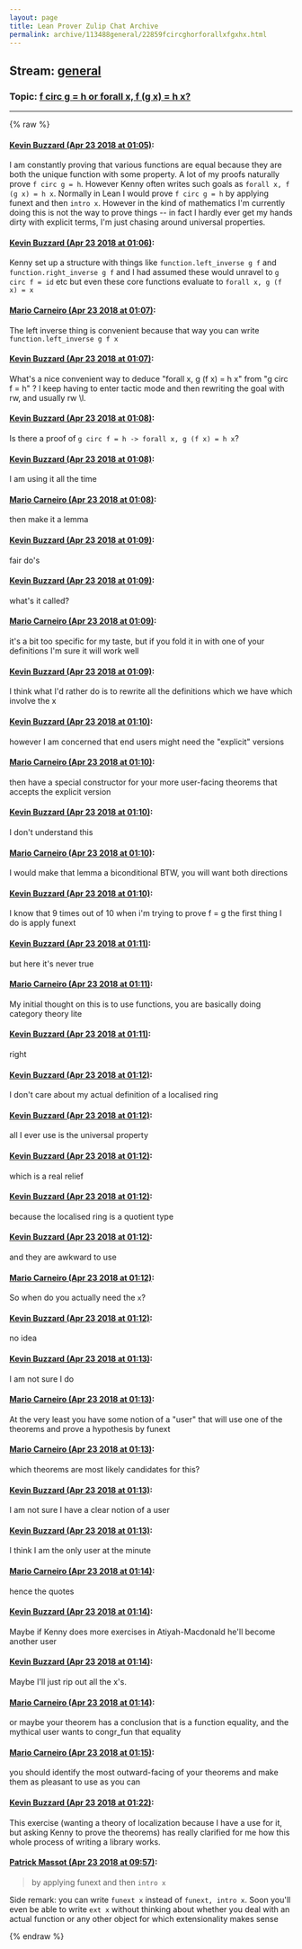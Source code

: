 ```yaml
---
layout: page
title: Lean Prover Zulip Chat Archive 
permalink: archive/113488general/22859fcircghorforallxfgxhx.html
---
```


## Stream: [general](index.html)
### Topic: [f circ g = h or forall x, f (g x) = h x?](22859fcircghorforallxfgxhx.html)

---


{% raw %}
#### [ Kevin Buzzard (Apr 23 2018 at 01:05)](https://leanprover.zulipchat.com/#narrow/stream/113488-general/topic/f%20circ%20g%20%3D%20h%20or%20forall%20x%2C%20f%20%28g%20x%29%20%3D%20h%20x%3F/near/125544509):
<p>I am constantly proving that various functions are equal because they are both the unique function with some property. A lot of my proofs naturally prove <code>f circ g = h</code>. However Kenny often writes such goals as <code>forall x, f (g x) = h x</code>. Normally in Lean I would prove <code>f circ g = h</code>  by applying funext and then <code>intro x</code>. However in the kind of mathematics I'm currently doing this is not the way to prove things -- in fact I hardly ever get my hands dirty with explicit terms, I'm just chasing around universal properties.</p>

#### [ Kevin Buzzard (Apr 23 2018 at 01:06)](https://leanprover.zulipchat.com/#narrow/stream/113488-general/topic/f%20circ%20g%20%3D%20h%20or%20forall%20x%2C%20f%20%28g%20x%29%20%3D%20h%20x%3F/near/125544552):
<p>Kenny set up a structure with things like <code>function.left_inverse g f</code> and <code>function.right_inverse g f</code> and I had assumed these would unravel to <code>g circ f = id</code> etc but even these core functions evaluate to <code>forall x, g (f x) = x</code></p>

#### [ Mario Carneiro (Apr 23 2018 at 01:07)](https://leanprover.zulipchat.com/#narrow/stream/113488-general/topic/f%20circ%20g%20%3D%20h%20or%20forall%20x%2C%20f%20%28g%20x%29%20%3D%20h%20x%3F/near/125544560):
<p>The left inverse thing is convenient because that way you can write <code>function.left_inverse g f x</code></p>

#### [ Kevin Buzzard (Apr 23 2018 at 01:07)](https://leanprover.zulipchat.com/#narrow/stream/113488-general/topic/f%20circ%20g%20%3D%20h%20or%20forall%20x%2C%20f%20%28g%20x%29%20%3D%20h%20x%3F/near/125544561):
<p>What's a nice convenient way to deduce "forall x, g (f x) = h x" from "g circ f = h" ? I keep having to enter tactic mode and then rewriting the goal with rw, and usually rw \l.</p>

#### [ Kevin Buzzard (Apr 23 2018 at 01:08)](https://leanprover.zulipchat.com/#narrow/stream/113488-general/topic/f%20circ%20g%20%3D%20h%20or%20forall%20x%2C%20f%20%28g%20x%29%20%3D%20h%20x%3F/near/125544600):
<p>Is there a proof of <code>g circ f = h -&gt; forall x, g (f x) = h x</code>?</p>

#### [ Kevin Buzzard (Apr 23 2018 at 01:08)](https://leanprover.zulipchat.com/#narrow/stream/113488-general/topic/f%20circ%20g%20%3D%20h%20or%20forall%20x%2C%20f%20%28g%20x%29%20%3D%20h%20x%3F/near/125544601):
<p>I am using it all the time</p>

#### [ Mario Carneiro (Apr 23 2018 at 01:08)](https://leanprover.zulipchat.com/#narrow/stream/113488-general/topic/f%20circ%20g%20%3D%20h%20or%20forall%20x%2C%20f%20%28g%20x%29%20%3D%20h%20x%3F/near/125544603):
<p>then make it a lemma</p>

#### [ Kevin Buzzard (Apr 23 2018 at 01:09)](https://leanprover.zulipchat.com/#narrow/stream/113488-general/topic/f%20circ%20g%20%3D%20h%20or%20forall%20x%2C%20f%20%28g%20x%29%20%3D%20h%20x%3F/near/125544606):
<p>fair do's</p>

#### [ Kevin Buzzard (Apr 23 2018 at 01:09)](https://leanprover.zulipchat.com/#narrow/stream/113488-general/topic/f%20circ%20g%20%3D%20h%20or%20forall%20x%2C%20f%20%28g%20x%29%20%3D%20h%20x%3F/near/125544612):
<p>what's it called?</p>

#### [ Mario Carneiro (Apr 23 2018 at 01:09)](https://leanprover.zulipchat.com/#narrow/stream/113488-general/topic/f%20circ%20g%20%3D%20h%20or%20forall%20x%2C%20f%20%28g%20x%29%20%3D%20h%20x%3F/near/125544615):
<p>it's a bit too specific for my taste, but if you fold it in with one of your definitions I'm sure it will work well</p>

#### [ Kevin Buzzard (Apr 23 2018 at 01:09)](https://leanprover.zulipchat.com/#narrow/stream/113488-general/topic/f%20circ%20g%20%3D%20h%20or%20forall%20x%2C%20f%20%28g%20x%29%20%3D%20h%20x%3F/near/125544618):
<p>I think what I'd rather do is to rewrite all the definitions which we have which involve the x</p>

#### [ Kevin Buzzard (Apr 23 2018 at 01:10)](https://leanprover.zulipchat.com/#narrow/stream/113488-general/topic/f%20circ%20g%20%3D%20h%20or%20forall%20x%2C%20f%20%28g%20x%29%20%3D%20h%20x%3F/near/125544672):
<p>however I am concerned that end users might need the "explicit" versions</p>

#### [ Mario Carneiro (Apr 23 2018 at 01:10)](https://leanprover.zulipchat.com/#narrow/stream/113488-general/topic/f%20circ%20g%20%3D%20h%20or%20forall%20x%2C%20f%20%28g%20x%29%20%3D%20h%20x%3F/near/125544675):
<p>then have a special constructor for your more user-facing theorems that accepts the explicit version</p>

#### [ Kevin Buzzard (Apr 23 2018 at 01:10)](https://leanprover.zulipchat.com/#narrow/stream/113488-general/topic/f%20circ%20g%20%3D%20h%20or%20forall%20x%2C%20f%20%28g%20x%29%20%3D%20h%20x%3F/near/125544677):
<p>I don't understand this</p>

#### [ Mario Carneiro (Apr 23 2018 at 01:10)](https://leanprover.zulipchat.com/#narrow/stream/113488-general/topic/f%20circ%20g%20%3D%20h%20or%20forall%20x%2C%20f%20%28g%20x%29%20%3D%20h%20x%3F/near/125544678):
<p>I would make that lemma a biconditional BTW, you will want both directions</p>

#### [ Kevin Buzzard (Apr 23 2018 at 01:10)](https://leanprover.zulipchat.com/#narrow/stream/113488-general/topic/f%20circ%20g%20%3D%20h%20or%20forall%20x%2C%20f%20%28g%20x%29%20%3D%20h%20x%3F/near/125544679):
<p>I know that 9 times out of 10 when i'm trying to prove f = g the first thing I do is apply funext</p>

#### [ Kevin Buzzard (Apr 23 2018 at 01:11)](https://leanprover.zulipchat.com/#narrow/stream/113488-general/topic/f%20circ%20g%20%3D%20h%20or%20forall%20x%2C%20f%20%28g%20x%29%20%3D%20h%20x%3F/near/125544682):
<p>but here it's never true</p>

#### [ Mario Carneiro (Apr 23 2018 at 01:11)](https://leanprover.zulipchat.com/#narrow/stream/113488-general/topic/f%20circ%20g%20%3D%20h%20or%20forall%20x%2C%20f%20%28g%20x%29%20%3D%20h%20x%3F/near/125544687):
<p>My initial thought on this is to use functions, you are basically doing category theory lite</p>

#### [ Kevin Buzzard (Apr 23 2018 at 01:11)](https://leanprover.zulipchat.com/#narrow/stream/113488-general/topic/f%20circ%20g%20%3D%20h%20or%20forall%20x%2C%20f%20%28g%20x%29%20%3D%20h%20x%3F/near/125544689):
<p>right</p>

#### [ Kevin Buzzard (Apr 23 2018 at 01:12)](https://leanprover.zulipchat.com/#narrow/stream/113488-general/topic/f%20circ%20g%20%3D%20h%20or%20forall%20x%2C%20f%20%28g%20x%29%20%3D%20h%20x%3F/near/125544691):
<p>I don't care about my actual definition of a localised ring</p>

#### [ Kevin Buzzard (Apr 23 2018 at 01:12)](https://leanprover.zulipchat.com/#narrow/stream/113488-general/topic/f%20circ%20g%20%3D%20h%20or%20forall%20x%2C%20f%20%28g%20x%29%20%3D%20h%20x%3F/near/125544730):
<p>all I ever use is the universal property</p>

#### [ Kevin Buzzard (Apr 23 2018 at 01:12)](https://leanprover.zulipchat.com/#narrow/stream/113488-general/topic/f%20circ%20g%20%3D%20h%20or%20forall%20x%2C%20f%20%28g%20x%29%20%3D%20h%20x%3F/near/125544731):
<p>which is a real relief</p>

#### [ Kevin Buzzard (Apr 23 2018 at 01:12)](https://leanprover.zulipchat.com/#narrow/stream/113488-general/topic/f%20circ%20g%20%3D%20h%20or%20forall%20x%2C%20f%20%28g%20x%29%20%3D%20h%20x%3F/near/125544733):
<p>because the localised ring is a quotient type</p>

#### [ Kevin Buzzard (Apr 23 2018 at 01:12)](https://leanprover.zulipchat.com/#narrow/stream/113488-general/topic/f%20circ%20g%20%3D%20h%20or%20forall%20x%2C%20f%20%28g%20x%29%20%3D%20h%20x%3F/near/125544735):
<p>and they are awkward to use</p>

#### [ Mario Carneiro (Apr 23 2018 at 01:12)](https://leanprover.zulipchat.com/#narrow/stream/113488-general/topic/f%20circ%20g%20%3D%20h%20or%20forall%20x%2C%20f%20%28g%20x%29%20%3D%20h%20x%3F/near/125544740):
<p>So when do you actually need the <code>x</code>?</p>

#### [ Kevin Buzzard (Apr 23 2018 at 01:12)](https://leanprover.zulipchat.com/#narrow/stream/113488-general/topic/f%20circ%20g%20%3D%20h%20or%20forall%20x%2C%20f%20%28g%20x%29%20%3D%20h%20x%3F/near/125544741):
<p>no idea</p>

#### [ Kevin Buzzard (Apr 23 2018 at 01:13)](https://leanprover.zulipchat.com/#narrow/stream/113488-general/topic/f%20circ%20g%20%3D%20h%20or%20forall%20x%2C%20f%20%28g%20x%29%20%3D%20h%20x%3F/near/125544749):
<p>I am not sure I do</p>

#### [ Mario Carneiro (Apr 23 2018 at 01:13)](https://leanprover.zulipchat.com/#narrow/stream/113488-general/topic/f%20circ%20g%20%3D%20h%20or%20forall%20x%2C%20f%20%28g%20x%29%20%3D%20h%20x%3F/near/125544750):
<p>At the very least you have some notion of a "user" that will use one of the theorems and prove a hypothesis by funext</p>

#### [ Mario Carneiro (Apr 23 2018 at 01:13)](https://leanprover.zulipchat.com/#narrow/stream/113488-general/topic/f%20circ%20g%20%3D%20h%20or%20forall%20x%2C%20f%20%28g%20x%29%20%3D%20h%20x%3F/near/125544753):
<p>which theorems are most likely candidates for this?</p>

#### [ Kevin Buzzard (Apr 23 2018 at 01:13)](https://leanprover.zulipchat.com/#narrow/stream/113488-general/topic/f%20circ%20g%20%3D%20h%20or%20forall%20x%2C%20f%20%28g%20x%29%20%3D%20h%20x%3F/near/125544755):
<p>I am not sure I have a clear notion of a user</p>

#### [ Kevin Buzzard (Apr 23 2018 at 01:13)](https://leanprover.zulipchat.com/#narrow/stream/113488-general/topic/f%20circ%20g%20%3D%20h%20or%20forall%20x%2C%20f%20%28g%20x%29%20%3D%20h%20x%3F/near/125544756):
<p>I think I am the only user at the minute</p>

#### [ Mario Carneiro (Apr 23 2018 at 01:14)](https://leanprover.zulipchat.com/#narrow/stream/113488-general/topic/f%20circ%20g%20%3D%20h%20or%20forall%20x%2C%20f%20%28g%20x%29%20%3D%20h%20x%3F/near/125544794):
<p>hence the quotes</p>

#### [ Kevin Buzzard (Apr 23 2018 at 01:14)](https://leanprover.zulipchat.com/#narrow/stream/113488-general/topic/f%20circ%20g%20%3D%20h%20or%20forall%20x%2C%20f%20%28g%20x%29%20%3D%20h%20x%3F/near/125544799):
<p>Maybe if Kenny does more exercises in Atiyah-Macdonald he'll become another user</p>

#### [ Kevin Buzzard (Apr 23 2018 at 01:14)](https://leanprover.zulipchat.com/#narrow/stream/113488-general/topic/f%20circ%20g%20%3D%20h%20or%20forall%20x%2C%20f%20%28g%20x%29%20%3D%20h%20x%3F/near/125544801):
<p>Maybe I'll just rip out all the x's.</p>

#### [ Mario Carneiro (Apr 23 2018 at 01:14)](https://leanprover.zulipchat.com/#narrow/stream/113488-general/topic/f%20circ%20g%20%3D%20h%20or%20forall%20x%2C%20f%20%28g%20x%29%20%3D%20h%20x%3F/near/125544802):
<p>or maybe your theorem has a conclusion that is a function equality, and the mythical user wants to congr_fun that equality</p>

#### [ Mario Carneiro (Apr 23 2018 at 01:15)](https://leanprover.zulipchat.com/#narrow/stream/113488-general/topic/f%20circ%20g%20%3D%20h%20or%20forall%20x%2C%20f%20%28g%20x%29%20%3D%20h%20x%3F/near/125544810):
<p>you should identify the most outward-facing of your theorems and make them as pleasant to use as you can</p>

#### [ Kevin Buzzard (Apr 23 2018 at 01:22)](https://leanprover.zulipchat.com/#narrow/stream/113488-general/topic/f%20circ%20g%20%3D%20h%20or%20forall%20x%2C%20f%20%28g%20x%29%20%3D%20h%20x%3F/near/125545016):
<p>This exercise (wanting a theory of localization because I have a use for it, but asking Kenny to prove the theorems) has really clarified for me how this whole process of writing a library works.</p>

#### [ Patrick Massot (Apr 23 2018 at 09:57)](https://leanprover.zulipchat.com/#narrow/stream/113488-general/topic/f%20circ%20g%20%3D%20h%20or%20forall%20x%2C%20f%20%28g%20x%29%20%3D%20h%20x%3F/near/125558389):
<blockquote>
<p>by applying funext and then <code>intro x</code></p>
</blockquote>
<p>Side remark: you can write <code>funext x</code> instead of <code>funext, intro x</code>. Soon you'll even be able to write <code>ext x</code> without thinking about whether you deal with an actual function or any other object for which extensionality makes sense</p>


{% endraw %}
